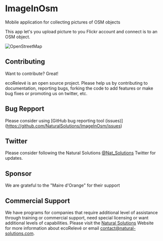 ImageInOsm
==========

Mobile application for collecting pictures of OSM objects

This app let's you upload picture to you Flickr account and connect is to an OSM object.

![OpenStreetMap](http://blog.lambert.free.fr/images/openstreetmap.jpg)

Contributing
------------

Want to contribute? Great!

ecoRelevé is an open source project. Please help us by contributing to documentation, reporting bugs, forking the code to add features or make bug fixes or promoting us on twitter, etc.

Bug Repport
------------
Please consider using [GitHub bug reporting tool (issues)] (https://github.com/NaturalSolutions/ImageInOsm/issues)

Twitter
------------
Please consider following the Natural Solutions [@Nat_Solutions](https://twitter.com/Nat_Solutions) Twitter  for updates.


Sponsor
------------

We are grateful to the "Maire d'Orange"  for their support

Commercial Support
------------

We have programs for companies that require additional level of assistance through training or commercial support, need special licensing or want additional levels of capabilities. Please visit the  [Natural Solutions](http://www.natural-solutions.eu/) Website for more information about ecoRelevé or email contact@natural-solutions.com.

